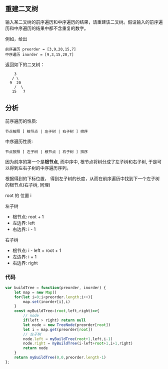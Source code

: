 ## 重建二叉树
输入某二叉树的前序遍历和中序遍历的结果，请重建该二叉树。假设输入的前序遍历和中序遍历的结果中都不含重复的数字。

例如，给出
```
前序遍历 preorder = [3,9,20,15,7]
中序遍历 inorder = [9,3,15,20,7]
```
返回如下的二叉树：
```
    3
   / \
  9  20
    /  \
   15   7
```

## 分析
前序遍历的性质: 
```
节点按照 [ 根节点 | 左子树 | 右子树 ] 排序
```
中序遍历性质: 
```
节点按照 [ 左子树 | 根节点 | 右子树 ] 排序
```
因为前序的第一个是**根节点**, 而中序中, 根节点将树分成了左子树和右子树, 于是可以得到左右子树的中序遍历序列。

根据得到的下标位置， 得到左子树的长度，从而在前序遍历中找到下一个左子树的根节点(右子树, 同理)

root 的 位置 i

左子树
- 根节点: root + 1
- 左边界: left
- 右边界: i - 1

右子树
- 根节点: i - left + root + 1
- 左边界: i + 1
- 右边界: right
  
### 代码
```js
var buildTree = function(preorder, inorder) {
    let map = new Map()
    for(let i=0;i<preorder.length;i++){
        map.set(inorder[i],i)
    }
    const myBuildTree=(root,left,right)=>{
        // node
        if(left > right) return null
        let node = new TreeNode(preorder[root])
        let i = map.get(preorder[root])
        // 左子树
        node.left = myBuildTree(root+1,left,i-1)
        node.right = myBuildTree(i-left+root+1,i+1,right)
        return node
    }
    return myBuildTree(0,0,preorder.length-1)
};
```